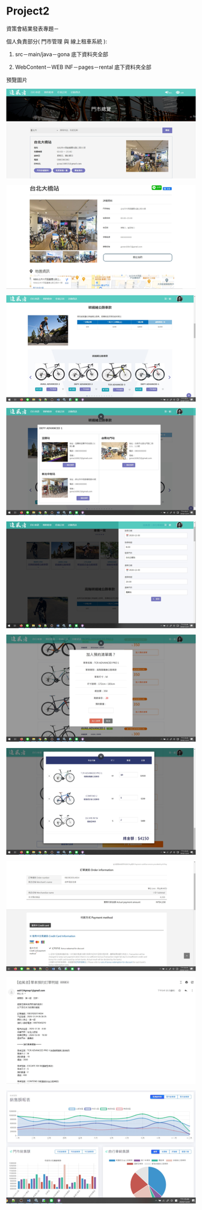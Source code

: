 # Project2

資策會結業發表專題－

個人負責部分( 門市管理 與 線上租車系統 ):

1. src－main/java－gona 底下資料夾全部

2. WebContent－WEB INF－pages－rental 底下資料夾全部

預覽圖片

![image](https://raw.githubusercontent.com/gona160815/project2/main/img01.jpg)

![image](https://raw.githubusercontent.com/gona160815/project2/main/img02.jpg)

![image](https://raw.githubusercontent.com/gona160815/project2/main/img03.jpg)

![image](https://raw.githubusercontent.com/gona160815/project2/main/img04.jpg)

![image](https://raw.githubusercontent.com/gona160815/project2/main/img05.jpg)

![image](https://raw.githubusercontent.com/gona160815/project2/main/img06.jpg)

![image](https://raw.githubusercontent.com/gona160815/project2/main/img07.jpg)

![image](https://raw.githubusercontent.com/gona160815/project2/main/img08.jpg)

![image](https://raw.githubusercontent.com/gona160815/project2/main/img09.jpg)

![image](https://raw.githubusercontent.com/gona160815/project2/main/img10.jpg)

